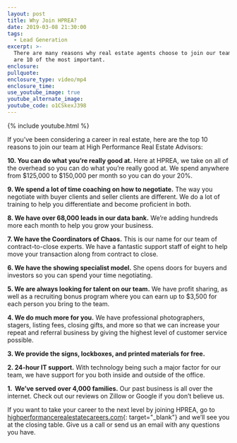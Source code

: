 ```yaml
---
layout: post
title: Why Join HPREA?
date: 2019-03-08 21:30:00
tags:
  - Lead Generation
excerpt: >-
  There are many reasons why real estate agents choose to join our team. Here
  are 10 of the most important.
enclosure:
pullquote:
enclosure_type: video/mp4
enclosure_time:
use_youtube_image: true
youtube_alternate_image:
youtube_code: o1CSkexJ398
---
```


{% include youtube.html %}

If you’ve been considering a career in real estate, here are the top 10 reasons to join our team at High Performance Real Estate Advisors:

**10. You can do what you’re really good at.** Here at HPREA, we take on all of the overhead so you can do what you’re really good at. We spend anywhere from $125,000 to $150,000 per month so you can do your 20%.

**9. We spend a lot of time coaching on how to negotiate.** The way you negotiate with buyer clients and seller clients are different. We do a lot of training to help you differentiate and become proficient in both.

**8. We have over 68,000 leads in our data bank.** We’re adding hundreds more each month to help you grow your business.

**7. We have the Coordinators of Chaos.** This is our name for our team of contract-to-close experts. We have a fantastic support staff of eight to help move your transaction along from contract to close.

**6. We have the showing specialist model.** She opens doors for buyers and investors so you can spend your time negotiating.

**5. We are always looking for talent on our team.** We have profit sharing, as well as a recruiting bonus program where you can earn up to $3,500 for each person you bring to the team.

**4. We do much more for you.** We have professional photographers, stagers, listing fees, closing gifts, and more so that we can increase your repeat and referral business by giving the highest level of customer service possible.

**3. We provide the signs, lockboxes, and printed materials for free.**

**2. 24-hour IT support.** With technology being such a major factor for our team, we have support for you both inside and outside of the office.

**1.  We’ve served over 4,000 families.** Our past business is all over the internet. Check out our reviews on Zillow or Google if you don’t believe us.

If you want to take your career to the next level by joining HPREA, go to [highperformancerealestatecareers.com](http://highperformancerealestatecareers.com/POcQl/UTMUe/kKiMW/ScMQh/){: target="_blank"} and we’ll see you at the closing table. Give us a call or send us an email with any questions you have.